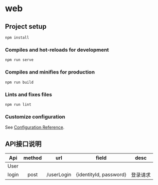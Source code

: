# web

## Project setup
```
npm install
```

### Compiles and hot-reloads for development
```
npm run serve
```

### Compiles and minifies for production
```
npm run build
```

### Lints and fixes files
```
npm run lint
```

### Customize configuration
See [Configuration Reference](https://cli.vuejs.org/config/).


## API接口说明

| Api | method | url | field | desc | 
|----|:----:|:----:|:----:|:----:|
| User |    |   |   |    |
| login | post | /userLogin | {identityId, password} | 登录请求 |
